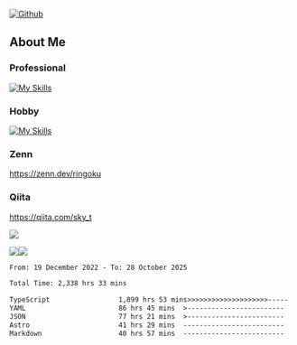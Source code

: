 [![Github](https://img.shields.io/github/followers/skyt-a?label=Follow&style=social)](https://github.com/skyt-a)

## About Me
### Professional
[![My Skills](https://skillicons.dev/icons?i=react,ts,js,nodejs,java,graphql,firebase,githubactions&theme=light)](https://skillicons.dev)
### Hobby
[![My Skills](https://skillicons.dev/icons?i=unity,rust,py&theme=light)](https://skillicons.dev)

### Zenn
https://zenn.dev/ringoku
### Qiita
https://qiita.com/sky_t


![](https://github-profile-summary-cards.vercel.app/api/cards/profile-details?username=skyt-a&theme=default)

![](https://github-profile-summary-cards.vercel.app/api/cards/repos-per-language?username=skyt-a&theme=default)![](https://github-profile-summary-cards.vercel.app/api/cards/stats?username=RinGoku&theme=default)

<!--START_SECTION:waka-->

```txt
From: 19 December 2022 - To: 28 October 2025

Total Time: 2,338 hrs 33 mins

TypeScript                 1,899 hrs 53 mins>>>>>>>>>>>>>>>>>>>>-----   81.24 %
YAML                       86 hrs 45 mins  >------------------------   03.71 %
JSON                       77 hrs 21 mins  >------------------------   03.31 %
Astro                      41 hrs 29 mins  -------------------------   01.77 %
Markdown                   40 hrs 57 mins  -------------------------   01.75 %
```

<!--END_SECTION:waka-->
